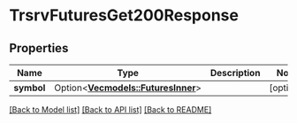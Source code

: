 # TrsrvFuturesGet200Response

## Properties

Name | Type | Description | Notes
------------ | ------------- | ------------- | -------------
**symbol** | Option<[**Vec<models::FuturesInner>**](futures_inner.md)> |  | [optional]

[[Back to Model list]](../README.md#documentation-for-models) [[Back to API list]](../README.md#documentation-for-api-endpoints) [[Back to README]](../README.md)


